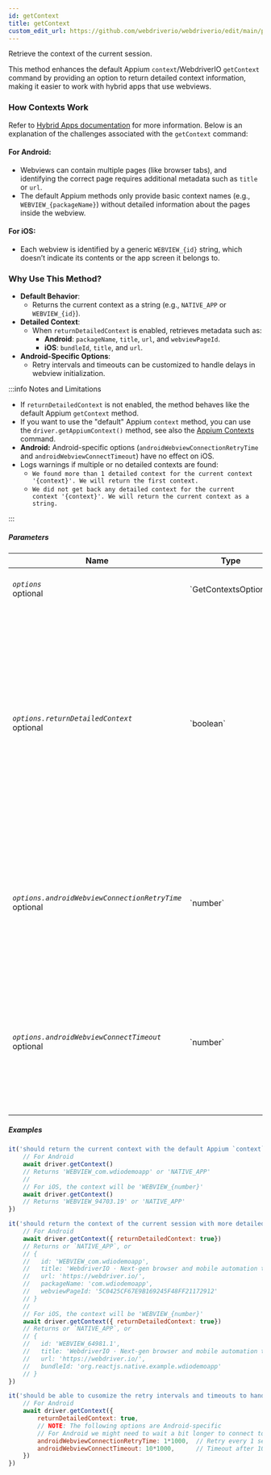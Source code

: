 ```yaml
---
id: getContext
title: getContext
custom_edit_url: https://github.com/webdriverio/webdriverio/edit/main/packages/webdriverio/src/commands/mobile/getContext.ts
---
```


Retrieve the context of the current session.

This method enhances the default Appium `context`/WebdriverIO `getContext` command by providing an option to
return detailed context information, making it easier to work with hybrid apps that use webviews.

### How Contexts Work
Refer to [Hybrid Apps documentation](/docs/api/mobile#hybrid-apps) for more information. Below is an explanation of the challenges associated with the `getContext` command:

#### For Android:
- Webviews can contain multiple pages (like browser tabs), and identifying the correct page requires additional metadata
  such as `title` or `url`.
- The default Appium methods only provide basic context names (e.g., `WEBVIEW_{packageName}`) without detailed information
  about the pages inside the webview.

#### For iOS:
- Each webview is identified by a generic `WEBVIEW_{id}` string, which doesn’t indicate its contents or the app screen
  it belongs to.

### Why Use This Method?
- **Default Behavior**:
  - Returns the current context as a string (e.g., `NATIVE_APP` or `WEBVIEW_{id}`).
- **Detailed Context**:
  - When `returnDetailedContext` is enabled, retrieves metadata such as:
    - **Android**: `packageName`, `title`, `url`, and `webviewPageId`.
    - **iOS**: `bundleId`, `title`, and `url`.
- **Android-Specific Options**:
  - Retry intervals and timeouts can be customized to handle delays in webview initialization.

:::info Notes and Limitations

- If `returnDetailedContext` is not enabled, the method behaves like the default Appium `getContext` method.
- If you want to use the "default" Appium `context` method, you can use the `driver.getAppiumContext()` method, see
also the [Appium Contexts](/docs/api/appium#getappiumcontext) command.
- **Android:** Android-specific options (`androidWebviewConnectionRetryTime` and `androidWebviewConnectTimeout`) have no effect on iOS.
- Logs warnings if multiple or no detailed contexts are found:
  - `We found more than 1 detailed context for the current context '{context}'. We will return the first context.`
  - `We did not get back any detailed context for the current context '{context}'. We will return the current context as a string.`

:::

##### Parameters

<table>
  <thead>
    <tr>
      <th>Name</th><th>Type</th><th>Details</th>
    </tr>
  </thead>
  <tbody>
    <tr>
      <td><code><var>options</var></code><br /><span className="label labelWarning">optional</span></td>
      <td>`GetContextsOptions`</td>
      <td>The `getContext` options (optional)</td>
    </tr>
    <tr>
      <td><code><var>options.returnDetailedContext</var></code><br /><span className="label labelWarning">optional</span></td>
      <td>`boolean`</td>
      <td>By default, we only return the context name based on the default Appium `context` API, which is only a string. If you want to get back detailed context information, set this to `true`. Default is `false` (optional).</td>
    </tr>
    <tr>
      <td><code><var>options.androidWebviewConnectionRetryTime</var></code><br /><span className="label labelWarning">optional</span></td>
      <td>`number`</td>
      <td>The time in milliseconds to wait between each retry to connect to the webview. Default is `500` ms (optional). <br /><strong>ANDROID-ONLY</strong></td>
    </tr>
    <tr>
      <td><code><var>options.androidWebviewConnectTimeout</var></code><br /><span className="label labelWarning">optional</span></td>
      <td>`number`</td>
      <td>The maximum amount of time in milliseconds to wait for a web view page to be detected. Default is `5000` ms (optional). <br /><strong>ANDROID-ONLY</strong></td>
    </tr>
  </tbody>
</table>

##### Examples

```js title="default.test.js"
it('should return the current context with the default Appium `context` method', async () => {
    // For Android
    await driver.getContext()
    // Returns 'WEBVIEW_com.wdiodemoapp' or 'NATIVE_APP'
    //
    // For iOS, the context will be 'WEBVIEW_{number}'
    await driver.getContext()
    // Returns 'WEBVIEW_94703.19' or 'NATIVE_APP'
})

```

```js title="detailed.test.js"
it('should return the context of the current session with more detailed information', async () => {
    // For Android
    await driver.getContext({ returnDetailedContext: true})
    // Returns or `NATIVE_APP`, or
    // {
    //   id: 'WEBVIEW_com.wdiodemoapp',
    //   title: 'WebdriverIO · Next-gen browser and mobile automation test framework for Node.js | WebdriverIO',
    //   url: 'https://webdriver.io/',
    //   packageName: 'com.wdiodemoapp',
    //   webviewPageId: '5C0425CF67E9B169245F48FF21172912'
    // }
    //
    // For iOS, the context will be 'WEBVIEW_{number}'
    await driver.getContext({ returnDetailedContext: true})
    // Returns or `NATIVE_APP`, or
    // {
    //   id: 'WEBVIEW_64981.1',
    //   title: 'WebdriverIO · Next-gen browser and mobile automation test framework for Node.js | WebdriverIO',
    //   url: 'https://webdriver.io/',
    //   bundleId: 'org.reactjs.native.example.wdiodemoapp'
    // }
})

```

```js title="customize.retry.test.js"
it('should be able to cusomize the retry intervals and timeouts to handle delayed webview initialization', async () => {
    // For Android
    await driver.getContext({
        returnDetailedContext: true,
        // NOTE: The following options are Android-specific
        // For Android we might need to wait a bit longer to connect to the webview, so we can provide some additional options
        androidWebviewConnectionRetryTime: 1*1000,  // Retry every 1 second
        androidWebviewConnectTimeout: 10*1000,      // Timeout after 10 seconds
    })
})
```

